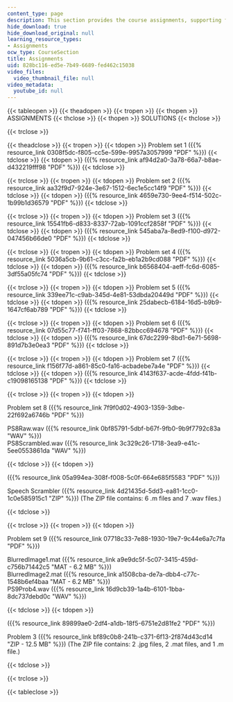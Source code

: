 ```yaml
---
content_type: page
description: This section provides the course assignments, supporting files, and solutions.
hide_download: true
hide_download_original: null
learning_resource_types:
- Assignments
ocw_type: CourseSection
title: Assignments
uid: 828bc116-ed5e-7b49-6689-fed462c15038
video_files:
  video_thumbnail_file: null
video_metadata:
  youtube_id: null
---
```


{{< tableopen >}}
{{< theadopen >}}
{{< tropen >}}
{{< thopen >}}
ASSIGNMENTS
{{< thclose >}}
{{< thopen >}}
SOLUTIONS
{{< thclose >}}

{{< trclose >}}

{{< theadclose >}}
{{< tropen >}}
{{< tdopen >}}
Problem set 1 ({{% resource_link 0308f5dc-f805-cc5e-599e-9957a3057999 "PDF" %}})
{{< tdclose >}}
{{< tdopen >}}
({{% resource_link af94d2a0-3a78-66a7-b8ae-d432219fff98 "PDF" %}})
{{< tdclose >}}

{{< trclose >}}
{{< tropen >}}
{{< tdopen >}}
Problem set 2 ({{% resource_link aa32f9d7-924e-3e67-1512-6ec1e5cc14f9 "PDF" %}})
{{< tdclose >}}
{{< tdopen >}}
({{% resource_link 4659e730-9ee4-f514-502c-1b99b1d36579 "PDF" %}})
{{< tdclose >}}

{{< trclose >}}
{{< tropen >}}
{{< tdopen >}}
Problem set 3 ({{% resource_link 15541fb6-d833-8337-72ab-1091ccf2858f "PDF" %}})
{{< tdclose >}}
{{< tdopen >}}
({{% resource_link 545aba7a-8ed9-f100-d972-047456b66de0 "PDF" %}})
{{< tdclose >}}

{{< trclose >}}
{{< tropen >}}
{{< tdopen >}}
Problem set 4 ({{% resource_link 5036a5cb-9b61-c3cc-fa2b-eb1a2b9cd088 "PDF" %}})
{{< tdclose >}}
{{< tdopen >}}
({{% resource_link b6568404-aeff-fc6d-6085-3df55a05fc74 "PDF" %}})
{{< tdclose >}}

{{< trclose >}}
{{< tropen >}}
{{< tdopen >}}
Problem set 5 ({{% resource_link 339ee71c-c9ab-345d-4e81-53dbda20449d "PDF" %}})
{{< tdclose >}}
{{< tdopen >}}
({{% resource_link 25dabecb-6184-16d5-b9b9-1647cf6ab789 "PDF" %}})
{{< tdclose >}}

{{< trclose >}}
{{< tropen >}}
{{< tdopen >}}
Problem set 6 ({{% resource_link 07d55c77-f741-ff03-7868-82bbcc694678 "PDF" %}})
{{< tdclose >}}
{{< tdopen >}}
({{% resource_link 67dc2299-8bd1-6e71-5698-891d7b3e0ea3 "PDF" %}})
{{< tdclose >}}

{{< trclose >}}
{{< tropen >}}
{{< tdopen >}}
Problem set 7 ({{% resource_link f156f77d-a861-85c0-fa16-acbadebe7a4e "PDF" %}})
{{< tdclose >}}
{{< tdopen >}}
({{% resource_link 4143f637-acde-4fdd-f41b-c19098165138 "PDF" %}})
{{< tdclose >}}

{{< trclose >}}
{{< tropen >}}
{{< tdopen >}}


Problem set 8 ({{% resource_link 7f9f0d02-4903-1359-3dbe-22f692a6746b "PDF" %}})

PS8Raw.wav ({{% resource_link 0bf85791-5dbf-b67f-9fb0-9b9f7792c83a "WAV" %}})  
PS8Scrambled.wav ({{% resource_link 3c329c26-1718-3ea9-e41c-5ee0553861da "WAV" %}})


{{< tdclose >}}
{{< tdopen >}}


({{% resource_link 05a994ea-308f-f008-5c0f-664e685f5583 "PDF" %}})

Speech Scrambler ({{% resource_link 4d21435d-5dd3-ea81-1cc0-1c0e585915c1 "ZIP" %}}) (The ZIP file contains: 6 .m files and 7 .wav files.)


{{< tdclose >}}

{{< trclose >}}
{{< tropen >}}
{{< tdopen >}}


Problem set 9 ({{% resource_link 07718c33-7e88-1930-19e7-9c44e6a7c7fa "PDF" %}})

BlurredImage1.mat ({{% resource_link a9e9dc5f-5c07-3415-459d-c756b71442c5 "MAT - 6.2 MB" %}})  
BlurredImage2.mat ({{% resource_link a1508cba-de7a-dbb4-c77c-1548b6ef4baa "MAT - 6.2 MB" %}})  
PS9Prob4.wav ({{% resource_link 16d9cb39-1a4b-6101-1bba-8dc737debd0c "WAV" %}})


{{< tdclose >}}
{{< tdopen >}}


({{% resource_link 89899ae0-2df4-a1db-18f5-6751e2d81fe2 "PDF" %}})

Problem 3 ({{% resource_link bf89c0b8-241b-c371-6f13-2f874d43cd14 "ZIP - 12.5 MB" %}}) (The ZIP file contains: 2 .jpg files, 2 .mat files, and 1 .m file.)


{{< tdclose >}}

{{< trclose >}}

{{< tableclose >}}